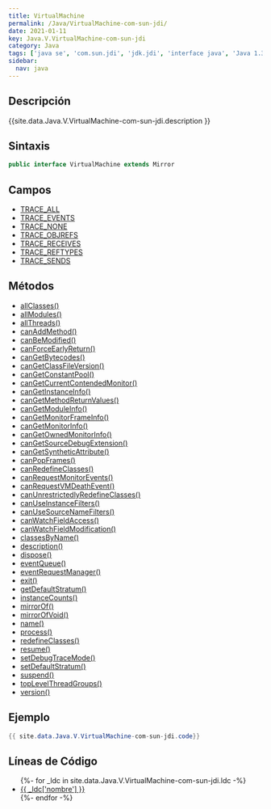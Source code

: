 ```yaml
---
title: VirtualMachine
permalink: /Java/VirtualMachine-com-sun-jdi/
date: 2021-01-11
key: Java.V.VirtualMachine-com-sun-jdi
category: Java
tags: ['java se', 'com.sun.jdi', 'jdk.jdi', 'interface java', 'Java 1.3']
sidebar: 
  nav: java
---
```


## Descripción
{{site.data.Java.V.VirtualMachine-com-sun-jdi.description }}

## Sintaxis
~~~java
public interface VirtualMachine extends Mirror
~~~

## Campos
* [TRACE_ALL](/Java/VirtualMachine-com-sun-jdi/TRACE_ALL)
* [TRACE_EVENTS](/Java/VirtualMachine-com-sun-jdi/TRACE_EVENTS)
* [TRACE_NONE](/Java/VirtualMachine-com-sun-jdi/TRACE_NONE)
* [TRACE_OBJREFS](/Java/VirtualMachine-com-sun-jdi/TRACE_OBJREFS)
* [TRACE_RECEIVES](/Java/VirtualMachine-com-sun-jdi/TRACE_RECEIVES)
* [TRACE_REFTYPES](/Java/VirtualMachine-com-sun-jdi/TRACE_REFTYPES)
* [TRACE_SENDS](/Java/VirtualMachine-com-sun-jdi/TRACE_SENDS)

## Métodos
* [allClasses()](/Java/VirtualMachine-com-sun-jdi/allClasses)
* [allModules()](/Java/VirtualMachine-com-sun-jdi/allModules)
* [allThreads()](/Java/VirtualMachine-com-sun-jdi/allThreads)
* [canAddMethod()](/Java/VirtualMachine-com-sun-jdi/canAddMethod)
* [canBeModified()](/Java/VirtualMachine-com-sun-jdi/canBeModified)
* [canForceEarlyReturn()](/Java/VirtualMachine-com-sun-jdi/canForceEarlyReturn)
* [canGetBytecodes()](/Java/VirtualMachine-com-sun-jdi/canGetBytecodes)
* [canGetClassFileVersion()](/Java/VirtualMachine-com-sun-jdi/canGetClassFileVersion)
* [canGetConstantPool()](/Java/VirtualMachine-com-sun-jdi/canGetConstantPool)
* [canGetCurrentContendedMonitor()](/Java/VirtualMachine-com-sun-jdi/canGetCurrentContendedMonitor)
* [canGetInstanceInfo()](/Java/VirtualMachine-com-sun-jdi/canGetInstanceInfo)
* [canGetMethodReturnValues()](/Java/VirtualMachine-com-sun-jdi/canGetMethodReturnValues)
* [canGetModuleInfo()](/Java/VirtualMachine-com-sun-jdi/canGetModuleInfo)
* [canGetMonitorFrameInfo()](/Java/VirtualMachine-com-sun-jdi/canGetMonitorFrameInfo)
* [canGetMonitorInfo()](/Java/VirtualMachine-com-sun-jdi/canGetMonitorInfo)
* [canGetOwnedMonitorInfo()](/Java/VirtualMachine-com-sun-jdi/canGetOwnedMonitorInfo)
* [canGetSourceDebugExtension()](/Java/VirtualMachine-com-sun-jdi/canGetSourceDebugExtension)
* [canGetSyntheticAttribute()](/Java/VirtualMachine-com-sun-jdi/canGetSyntheticAttribute)
* [canPopFrames()](/Java/VirtualMachine-com-sun-jdi/canPopFrames)
* [canRedefineClasses()](/Java/VirtualMachine-com-sun-jdi/canRedefineClasses)
* [canRequestMonitorEvents()](/Java/VirtualMachine-com-sun-jdi/canRequestMonitorEvents)
* [canRequestVMDeathEvent()](/Java/VirtualMachine-com-sun-jdi/canRequestVMDeathEvent)
* [canUnrestrictedlyRedefineClasses()](/Java/VirtualMachine-com-sun-jdi/canUnrestrictedlyRedefineClasses)
* [canUseInstanceFilters()](/Java/VirtualMachine-com-sun-jdi/canUseInstanceFilters)
* [canUseSourceNameFilters()](/Java/VirtualMachine-com-sun-jdi/canUseSourceNameFilters)
* [canWatchFieldAccess()](/Java/VirtualMachine-com-sun-jdi/canWatchFieldAccess)
* [canWatchFieldModification()](/Java/VirtualMachine-com-sun-jdi/canWatchFieldModification)
* [classesByName()](/Java/VirtualMachine-com-sun-jdi/classesByName)
* [description()](/Java/VirtualMachine-com-sun-jdi/description)
* [dispose()](/Java/VirtualMachine-com-sun-jdi/dispose)
* [eventQueue()](/Java/VirtualMachine-com-sun-jdi/eventQueue)
* [eventRequestManager()](/Java/VirtualMachine-com-sun-jdi/eventRequestManager)
* [exit()](/Java/VirtualMachine-com-sun-jdi/exit)
* [getDefaultStratum()](/Java/VirtualMachine-com-sun-jdi/getDefaultStratum)
* [instanceCounts()](/Java/VirtualMachine-com-sun-jdi/instanceCounts)
* [mirrorOf()](/Java/VirtualMachine-com-sun-jdi/mirrorOf)
* [mirrorOfVoid()](/Java/VirtualMachine-com-sun-jdi/mirrorOfVoid)
* [name()](/Java/VirtualMachine-com-sun-jdi/name)
* [process()](/Java/VirtualMachine-com-sun-jdi/process)
* [redefineClasses()](/Java/VirtualMachine-com-sun-jdi/redefineClasses)
* [resume()](/Java/VirtualMachine-com-sun-jdi/resume)
* [setDebugTraceMode()](/Java/VirtualMachine-com-sun-jdi/setDebugTraceMode)
* [setDefaultStratum()](/Java/VirtualMachine-com-sun-jdi/setDefaultStratum)
* [suspend()](/Java/VirtualMachine-com-sun-jdi/suspend)
* [topLevelThreadGroups()](/Java/VirtualMachine-com-sun-jdi/topLevelThreadGroups)
* [version()](/Java/VirtualMachine-com-sun-jdi/version)

## Ejemplo
~~~java
{{ site.data.Java.V.VirtualMachine-com-sun-jdi.code}}
~~~

## Líneas de Código
<ul>
{%- for _ldc in site.data.Java.V.VirtualMachine-com-sun-jdi.ldc -%}
   <li>
       <a href="{{_ldc['url'] }}">{{ _ldc['nombre'] }}</a>
   </li>
{%- endfor -%}
</ul>

